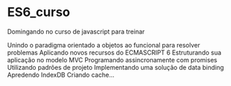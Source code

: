 # ES6_curso
Domingando no curso de javascript para treinar

Unindo o paradigma orientado a objetos ao funcional para resolver problemas
Aplicando novos recursos do ECMASCRIPT 6
Estruturando sua aplicação no modelo MVC
Programando assincronamente com promises
Utilizando padrões de projeto
Implementando uma solução de data binding
Apredendo IndexDB
Criando cache...